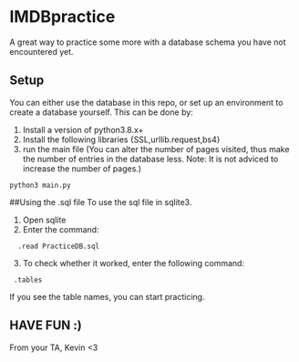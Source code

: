 # IMDBpractice
A great way to practice some more with a database schema you have not encountered yet.

## Setup
You can either use the database in this repo, or set up an environment to create a database yourself.
This can be done by: 
1. Install a version of python3.8.x+ 
2. Install the following libraries {SSL,urllib.request,bs4}
3. run the main file (You can alter the number of pages visited, thus make the number of entries in the database less. Note: It is not adviced to increase the number of pages.) 

```console
python3 main.py
```

##Using the .sql file 
To use the sql file in sqlite3. 
1. Open sqlite
2. Enter the command:
```console
  .read PracticeDB.sql
  ```
 3. To check whether it worked, enter the following command:
 ```console
  .tables
  ``` 
  If you see the table names, you can start practicing.
  
  ## HAVE FUN :) 
  From your TA, Kevin <3
